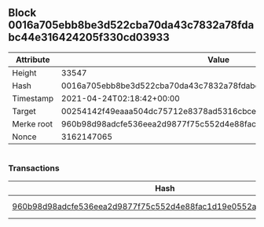 ## Block 0016a705ebb8be3d522cba70da43c7832a78fdabc44e316424205f330cd03933

Attribute | Value
--- | ---
Height | 33547
Hash | 0016a705ebb8be3d522cba70da43c7832a78fdabc44e316424205f330cd03933
Timestamp | 2021-04-24T02:18:42+00:00
Target | 00254142f49eaaa504dc75712e8378ad5316cbcead634704b3734b6271167cc4
Merke root | 960b98d98adcfe536eea2d9877f75c552d4e88fac1d19e0552a88463a61f6caa
Nonce | 3162147065

```

```

### Transactions

Hash | Amount
--- | ---
[960b98d98adcfe536eea2d9877f75c552d4e88fac1d19e0552a88463a61f6caa](960b98d98adcfe536eea2d9877f75c552d4e88fac1d19e0552a88463a61f6caa.md) | 10.00000000 SKEPTI 
